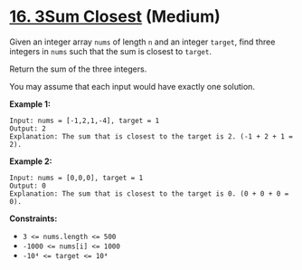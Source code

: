 # [16. 3Sum Closest][link] (Medium)

[link]: https://leetcode.com/problems/3sum-closest/

Given an integer array `nums` of length `n` and an integer `target`, find three
integers in `nums` such that the sum is closest to `target`.

Return the sum of the three integers.

You may assume that each input would have exactly one solution.

**Example 1:**

```text
Input: nums = [-1,2,1,-4], target = 1
Output: 2
Explanation: The sum that is closest to the target is 2. (-1 + 2 + 1 = 2).
```

**Example 2:**

```text
Input: nums = [0,0,0], target = 1
Output: 0
Explanation: The sum that is closest to the target is 0. (0 + 0 + 0 = 0).
```

**Constraints:**

- `3 <= nums.length <= 500`
- `-1000 <= nums[i] <= 1000`
- `-10⁴ <= target <= 10⁴`
